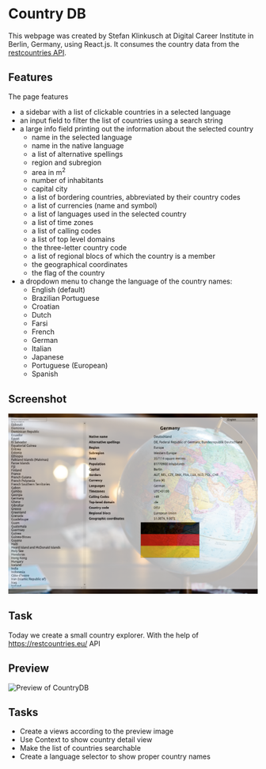 # Country DB

This webpage was created by Stefan Klinkusch at Digital Career Institute in Berlin, Germany, using React.js. It consumes the country data from the [restcountries API](https://restcountries.eu/rest/v2/all).

## Features

The page features
- a sidebar with a list of clickable countries in a selected language
- an input field to filter the list of countries using a search string
- a large info field printing out the information about the selected country
  - name in the selected language
  - name in the native language
  - a list of alternative spellings
  - region and subregion
  - area in m<sup>2</sup>
  - number of inhabitants
  - capital city
  - a list of bordering countries, abbreviated by their country codes
  - a list of currencies (name and symbol)
  - a list of languages used in the selected country
  - a list of time zones
  - a list of calling codes
  - a list of top level domains
  - the three-letter country code
  - a list of regional blocs of which the country is a member
  - the geographical coordinates
  - the flag of the country
- a dropdown menu to change the language of the country names:
  - English (default)
  - Brazilian Portuguese
  - Croatian
  - Dutch
  - Farsi
  - French
  - German
  - Italian
  - Japanese
  - Portuguese (European)
  - Spanish

## Screenshot

<img src="./Screenshot.png" alt="Screenshot">

## Task

Today we create a small country explorer.
With the help of https://restcountries.eu/ API

## Preview

![Preview of CountryDB](./Preview.png)

## Tasks

- Create a views according to the preview image
- Use Context to show country detail view
- Make the list of countries searchable
- Create a language selector to show proper country names
